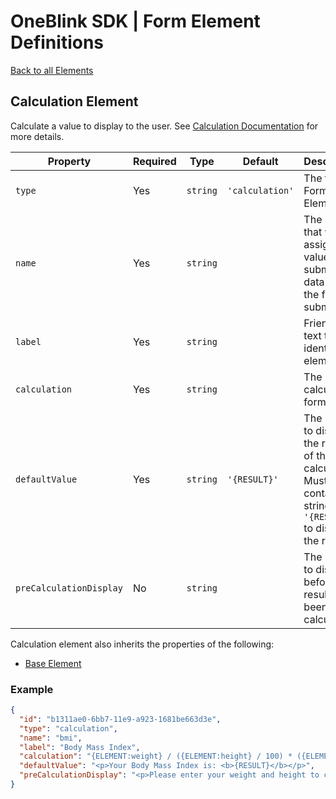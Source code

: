 # OneBlink SDK | Form Element Definitions

[Back to all Elements](../README.md)

## Calculation Element

Calculate a value to display to the user. See [Calculation Documentation](https://support.oneblink.io/support/solutions/articles/42000050882-calculation) for more details.

| Property                | Required | Type     | Default         | Description                                                                                                    |
| ----------------------- | -------- | -------- | --------------- | -------------------------------------------------------------------------------------------------------------- |
| `type`                  | Yes      | `string` | `'calculation'` | The type of Form Element.                                                                                      |
| `name`                  | Yes      | `string` |                 | The key that will be assigned a value in the submission data when the form is submitted.                       |
| `label`                 | Yes      | `string` |                 | Friendly text to identify the element.                                                                         |
| `calculation`           | Yes      | `string` |                 | The calculation formula.                                                                                       |
| `defaultValue`          | Yes      | `string` | `'{RESULT}'`    | The HTML to display the result of the calculation. Must contain the string `'{RESULT}'` to display the result. |
| `preCalculationDisplay` | No       | `string` |                 | The HTML to display before the result has been calculated.                                                     |

Calculation element also inherits the properties of the following:

-   [Base Element](./base-element.md)

### Example

```JSON
{
  "id": "b1311ae0-6bb7-11e9-a923-1681be663d3e",
  "type": "calculation",
  "name": "bmi",
  "label": "Body Mass Index",
  "calculation": "{ELEMENT:weight} / ({ELEMENT:height} / 100) * ({ELEMENT:height} / 100)",
  "defaultValue": "<p>Your Body Mass Index is: <b>{RESULT}</b></p>",
  "preCalculationDisplay": "<p>Please enter your weight and height to calculate your BMI.</p>"
}
```
